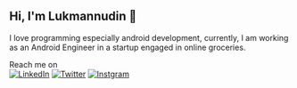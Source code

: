## Hi, I'm Lukmannudin :wave:

I love programming especially android development, currently, I am working as an Android Engineer in a startup engaged in online groceries. 

Reach me on <br />
[![LinkedIn](https://img.shields.io/badge/LinkedIn-0077B5?style=for-the-badge&logo=linkedin&logoColor=white)](https://www.linkedin.com/in/lukmannudin/) 
[![Twitter](https://img.shields.io/badge/Twitter-1DA1F2?style=for-the-badge&logo=twitter&logoColor=white)](https://twitter.com/Lord_Lukman19) 
[![Instgram](https://img.shields.io/badge/Instagram-8a3ab9?style=for-the-badge&logo=instagram&logoColor=white)](https://www.instagram.com/lukmannudinpriatna/)
